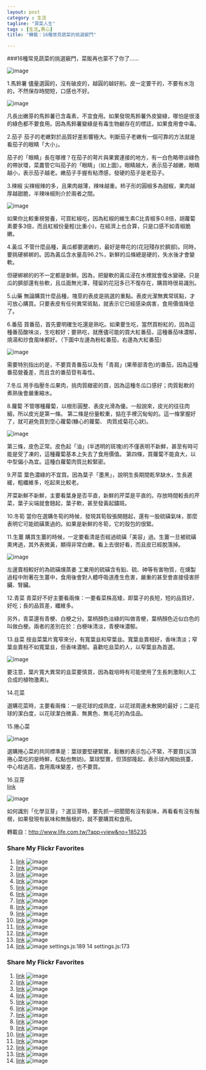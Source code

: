 ```yaml
---
layout: post
category : 生活 
tagline: "買菜人生"
tags : [生活,黑心]
title: "轉載：16種常見蔬菜的挑選竅門"

---
```



###16種常見蔬菜的挑選竅門，菜販再也蒙不了你了……
 
 ![image](https://farm8.staticflickr.com/7511/15035270263_d204950381_o.jpg)
 
1.馬鈴薯
儘量選圓的，沒有破皮的，越圓的越好削。皮一定要干的，不要有水泡的，不然保存時間短，口感也不好。

![image](https://farm4.staticflickr.com/3938/15656278952_1aec176b32_o.jpg) 

凡長出嫩芽的馬鈴薯已含毒素，不宜食用。如果發現馬鈴薯外皮變綠，哪怕是很淺的綠色都不要食用。因為馬鈴薯變綠是有毒生物鹼存在的標誌，如果食用會中毒。
 
2.茄子
茄子的老嫩對於品質好差影響極大。判斷茄子老嫩有一個可靠的方法就是看茄子的眼睛「大小」。
 

茄子的「眼睛」長在哪裡？在茄子的萼片與果實連接的地方，有一白色略帶淡綠色的帶狀環，菜農管它叫茄子的「眼睛」（如上圖）。眼睛越大，表示茄子越嫩，眼睛越小，表示茄子越老。嫩茄子手握有粘滯感，發硬的茄子是老茄子。
 
3.辣椒 
尖辣椒辣的多，且果肉越薄，辣味越重。柿子形的圓椒多為甜椒，果肉越厚越甜脆，半辣味椒則介於兩者之間。
  
 ![image](https://farm4.staticflickr.com/3935/15652772221_a2219249dc_o.jpg)

如果你比較重視營養，可買紅椒吃，因為紅椒的維生素C比青椒多0.8倍，胡蘿蔔素要多3倍，而且紅椒份量輕(比重小)，在經濟上也合算，只是口感不如青椒脆嫩。
 
4.黃瓜
不管什麼品種，黃瓜都要選嫩的，最好是帶花的(花冠殘存於臍部)。同時，要挑硬梆梆的。因為黃瓜含水量高96.2%，新鮮的瓜條總是硬的，失水後才會變軟。
 
但硬梆梆的的不一定都是新鮮。因為，把變軟的黃瓜浸在水裡就會復水變硬。只是瓜的臍部還有些軟，且瓜面無光澤，殘留的花冠多已不復存在，購買時很易識別。
 
5.山藥 
無論購買什麼品種，塊莖的表皮是挑選的重點。表皮光潔無異常斑點，才可放心購買。只要表皮有任何異常斑點，就表示它已經感染病害，食用價值降低了。
 
6.番茄 
買番茄，首先要明確生吃還是熟吃。如果要生吃，當然買粉紅的，因為這種番茄酸味淡，生吃較好；要熟吃，就應儘可能的買大紅番茄，這種番茄味濃郁，燒湯和炒食風味都好。（下圖中左邊為粉紅番茄，右邊為大紅番茄）  

 ![image](https://farm8.staticflickr.com/7565/15469497897_c18d4076fa_o.jpg)

需要特別指出的是，不要買青番茄以及有「青肩」(果蒂部青色)的番茄，因為這種番茄營養差，而且含的番茄苷有毒性。
 
7.冬瓜
用手指壓冬瓜果肉，挑肉質緻密的買，因為這種冬瓜口感好；肉質鬆軟的煮熟後會嚴重縮水。
 
8.蘿蔔
不管哪種蘿蔔，以根形圓整、表皮光滑為優。一般說來，皮光的往往肉細，所以皮光是第一條。
第二條是份量較重，掂在手裡沉甸甸的。這一條掌握好了，就可避免買到空心蘿蔔(糠心的蘿蔔、 肉質成菊花心狀)。  

 ![image](https://farm8.staticflickr.com/7474/15035311323_971bcb6885_o.jpg)

第三條，皮色正常。皮色起「油」(半透明的斑塊)的不僅表明不新鮮，甚至有時可能是受了凍的，這種蘿蔔基本上失去了食用價值。
第四條，買蘿蔔不能貪大，以中型偏小為宜。這種白蘿蔔肉質比較緊密。
 
9.芹菜
葉色濃綠的不宜買。因為葉子「墨黑」，說明生長期間乾旱缺水，生長遲緩，粗纖維多，吃起來比較老。
 
芹菜新鮮不新鮮，主要看葉身是否平直，新鮮的芹菜是平直的。存放時間較長的芹菜，葉子尖端就會翹起，葉子軟，甚至發黃起鏽斑。
 
10.冬筍
當你在選購冬筍的時候，發現其筍殼張開翹起，還有一股硫磺氣味，那麼表明它可能硫磺熏過的。如果是新鮮的冬筍，它的殼包的很緊。
 
11.生薑 
購買生薑的時候，一定要看清是否經過硫磺「美容」過。生薑一旦被硫磺熏烤過，其外表微黃，顯得非常白嫩，看上去很好看，而且皮已經脫落掉。  

![image](https://farm4.staticflickr.com/3942/15469520277_fc8615104a_o.jpg)
 
左邊賣相較好的為硫磺燻蒸姜
工業用的硫磺含有鉛、硫、砷等有害物質，在燻製過程中附著在生薑中，食用後會對人體呼吸道產生危害，嚴重的甚至會直接侵害肝臟、腎臟。
 
12.青菜 
青菜好不好主要看兩條：一要看菜株高矮，即葉子的長短，短的品質好，好吃；長的品質差，纖維多。
 
另外，青菜還有青梗、白梗之分。葉柄顏色淡綠的叫做青梗，葉柄顏色近似白色的叫做白梗。兩者的差別在於：白梗味清淡，青梗味濃郁。
 
13.韭菜 
按韭菜葉片寬窄來分，有寬葉韭和窄葉韭。寬葉韭賣相好，香味清淡；窄葉韭賣相不如寬葉韭，但香味濃郁。喜歡吃韭菜的人，以窄葉韭為首選。  

![image](https://farm8.staticflickr.com/7581/15631766566_3130fd7d1e_o.jpg) 

要注意，葉片寬大異常的韭菜要慎買，因為栽培時有可能使用了生長刺激劑(人工合成的植物激素)。
 
14.花菜
 
選購花菜時，主要看兩條：一是花球的成熟度，以花球周邊未散開的最好；二是花球的潔白度，以花球潔白微黃、無異色、無毛花的為佳品。
 
15.捲心菜  

 ![image](https://farm8.staticflickr.com/7478/15469918250_56813beed7_o.jpg)

選購捲心菜的共同標準是：葉球要堅硬緊實，鬆散的表示包心不緊，不要買(尖頂捲心菜吃的是時鮮，松點也無妨)。葉球堅實，但頂部隆起，表示球內開始挑薹，中心柱過高，食用風味變差，也不要買。
 
16.豆芽   
[link](https://farm8.staticflickr.com/7547/15469530877_2131317974_o.jpg)

![image](https://farm8.staticflickr.com/7547/15469530877_2131317974_o.jpg) 

如何識別「化學豆芽」？選豆芽時，要先抓一把聞聞有沒有氨味，再看看有沒有鬚根，如果發現有氨味和無鬚根的，就不要購買和食用。



轉載自：http://www.life.com.tw/?app=view&no=185235


### Share My Flickr Favorites  
1. [link](https://www.flickr.com/photos/hkvam/15330623771/in/photostream/)
![image](http://c1.staticflickr.com/3/2944/15330623771_e3999ac842_k.jpg)
2. [link](https://www.flickr.com/photos/hkvam/15234742202/in/photostream/)
![image](http://c2.staticflickr.com/4/3856/15234742202_4aa2943d52_k.jpg)
3. [link](https://www.flickr.com/photos/hkvam/15003996360/in/photostream/)
![image](http://c2.staticflickr.com/4/3867/15003996360_4d2b86c55b_k.jpg)
4. [link](https://www.flickr.com/photos/hkvam/14980263949/in/photostream/)
![image](http://c2.staticflickr.com/4/3855/14980263949_725dc6ea69_k.jpg)
5. [link](https://www.flickr.com/photos/hkvam/11472818314/in/photostream/)
![image](http://c2.staticflickr.com/6/5525/11472818314_39990cb5df_h.jpg)
6. [link](https://www.flickr.com/photos/hkvam/10806628013/in/photostream/)
![image](http://c1.staticflickr.com/3/2873/10806628013_bdb3fa54db_k.jpg)
7. [link](https://www.flickr.com/photos/hkvam/10784947164/in/photostream/)
![image](http://c2.staticflickr.com/4/3768/10784947164_bd6649ee77_h.jpg)
8. [link](https://www.flickr.com/photos/hkvam/10635581226/in/photostream/)
![image](http://c1.staticflickr.com/3/2828/10635581226_9820c34fa1_k.jpg)
9. [link](https://www.flickr.com/photos/hkvam/9452491613/in/photostream/)
![image](http://c2.staticflickr.com/8/7388/9452491613_27231b5930_h.jpg)
10. [link](https://www.flickr.com/photos/hkvam/9408194345/in/photostream/)
![image](http://c2.staticflickr.com/6/5520/9408194345_4ea646c7ce_h.jpg)
11. [link](https://www.flickr.com/photos/hkvam/9359583252/in/photostream/)
![image](http://c2.staticflickr.com/6/5327/9359583252_6acfcf2d75_h.jpg)
12. [link](https://www.flickr.com/photos/hkvam/9349646471/in/photostream/)
![image](http://c1.staticflickr.com/3/2813/9349646471_7e3bc0cd0c_b.jpg)
13. [link](https://www.flickr.com/photos/hkvam/9137541641/in/photostream/)
![image](http://c2.staticflickr.com/6/5465/9137541641_635a22f343_h.jpg)
14. [link](https://www.flickr.com/photos/hkvam/8738908333/in/photostream/)
![image](http://c2.staticflickr.com/8/7288/8738908333_04a537c5d1_h.jpg)
 settings.js:189
14 settings.js:173
### Share My Flickr Favorites  
1. [link](https://www.flickr.com/photos/hkvam/15330623771/in/photostream/)
![image](http://c1.staticflickr.com/3/2944/15330623771_e3999ac842_k.jpg)
2. [link](https://www.flickr.com/photos/hkvam/15234742202/in/photostream/)
![image](http://c2.staticflickr.com/4/3856/15234742202_4aa2943d52_k.jpg)
3. [link](https://www.flickr.com/photos/hkvam/15003996360/in/photostream/)
![image](http://c2.staticflickr.com/4/3867/15003996360_4d2b86c55b_k.jpg)
4. [link](https://www.flickr.com/photos/hkvam/14980263949/in/photostream/)
![image](http://c2.staticflickr.com/4/3855/14980263949_725dc6ea69_k.jpg)
5. [link](https://www.flickr.com/photos/hkvam/11472818314/in/photostream/)
![image](http://c2.staticflickr.com/6/5525/11472818314_39990cb5df_h.jpg)
6. [link](https://www.flickr.com/photos/hkvam/10806628013/in/photostream/)
![image](http://c1.staticflickr.com/3/2873/10806628013_bdb3fa54db_k.jpg)
7. [link](https://www.flickr.com/photos/hkvam/10784947164/in/photostream/)
![image](http://c2.staticflickr.com/4/3768/10784947164_bd6649ee77_h.jpg)
8. [link](https://www.flickr.com/photos/hkvam/10635581226/in/photostream/)
![image](http://c1.staticflickr.com/3/2828/10635581226_9820c34fa1_k.jpg)
9. [link](https://www.flickr.com/photos/hkvam/9452491613/in/photostream/)
![image](http://c2.staticflickr.com/8/7388/9452491613_27231b5930_h.jpg)
10. [link](https://www.flickr.com/photos/hkvam/9408194345/in/photostream/)
![image](http://c2.staticflickr.com/6/5520/9408194345_4ea646c7ce_h.jpg)
11. [link](https://www.flickr.com/photos/hkvam/9359583252/in/photostream/)
![image](http://c2.staticflickr.com/6/5327/9359583252_6acfcf2d75_h.jpg)
12. [link](https://www.flickr.com/photos/hkvam/9349646471/in/photostream/)
![image](http://c1.staticflickr.com/3/2813/9349646471_7e3bc0cd0c_b.jpg)
13. [link](https://www.flickr.com/photos/hkvam/9137541641/in/photostream/)
![image](http://c2.staticflickr.com/6/5465/9137541641_635a22f343_h.jpg)
14. [link](https://www.flickr.com/photos/hkvam/8738908333/in/photostream/)
![image](http://c2.staticflickr.com/8/7288/8738908333_04a537c5d1_h.jpg)
